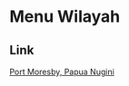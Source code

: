 # Menu Wilayah

## Link

[Port Moresby, Papua Nugini](https://github.com/gigit-pemilu/pemilu-2024-99-luar-negeri/tree/main/pileg-dpr/hitung-suara/sub/99-luar-negeri/sub/92-port-moresby-papua-nugini/sub/01-port-moresby-papua-nugini)


